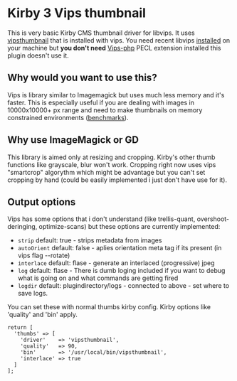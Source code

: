 # Kirby 3 Vips thumbnail

This is very basic Kirby CMS thumbnail driver for libvips. It uses [vipsthumbnail](https://libvips.github.io/libvips/API/current/Using-vipsthumbnail.md.html) that is installed with vips. You need recent libvips [installed](https://libvips.github.io/libvips/install.html) on your machine but **you don't need** [Vips-php](https://github.com/libvips/php-vips) PECL extension installed this plugin doesn't use it.

## Why would you want to use this?
Vips is library similar to Imagemagick but uses much less memory and it's faster. This is especially useful if you are dealing with images in 10000x10000+ px range and need to make thumbnails on memory constrained environments ([benchmarks](https://github.com/libvips/libvips/wiki/Speed-and-memory-use)).

## Why use ImageMagick or GD
This library is aimed only at resizing and cropping. Kirby's other thumb functions like grayscale, blur won't work. Cropping right now uses vips "smartcrop" algorythm which might be advantage but you can't set cropping by hand (could be easily implemented i just don't have use for it).

## Output options
Vips has some options that i don't understand (like trellis-quant, overshoot-deringing, optimize-scans) but these options are currently implemented:

- ```strip``` default: true - strips metadata from images
- ```autoOrient``` default: false - aplies orientation meta tag if its present (in vips flag --rotate)
- ```interlace``` default: flase - generate an interlaced (progressive) jpeg
- ```log``` default: flase - There is dumb loging included if you want to debug what is going on and what commands are getting fired
- ```logdir``` default: plugindirectory/logs - connected to above - set where to save logs.


You can set these with normal thumbs kirby config. Kirby options like 'quality' and 'bin' apply.
```
return [
  'thumbs' => [
    'driver'    => 'vipsthumbnail',
    'quality'   => 90,
    'bin'       => '/usr/local/bin/vipsthumbnail',
    'interlace' => true
  ]
];
```
